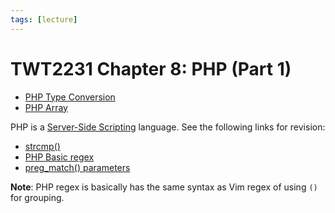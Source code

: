 ```yaml
---
tags: [lecture]
---
```


# TWT2231 Chapter 8: PHP (Part 1)

- [PHP Type Conversion](202305161925.md)
- [PHP Array](202305161931.md)

PHP is a [Server-Side Scripting](202304021413.md) language. See the following
links for revision:
- [strcmp()](https://www.w3schools.com/php/func_string_strcmp.asp)
- [PHP Basic regex](https://www.w3schools.com/php/php_ref_regex.asp)
- [preg_match() parameters](https://www.w3schools.com/php/func_regex_preg_match.asp)

**Note**: PHP regex is basically has the same syntax as Vim regex of using `()`
for grouping.
